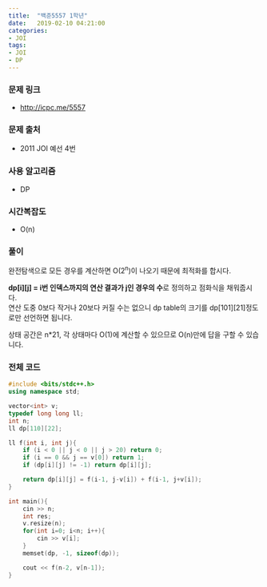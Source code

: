 ```yaml
---
title:  "백준5557 1학년"
date:   2019-02-10 04:21:00
categories:
- JOI
tags:
- JOI
- DP
---
```


### 문제 링크
* http://icpc.me/5557

### 문제 출처
* 2011 JOI 예선 4번

### 사용 알고리즘
* DP

### 시간복잡도
* O(n)

### 풀이
완전탐색으로 모든 경우를 계산하면 O(2<sup>n</sup>)이 나오기 때문에 최적화를 합시다.

<b>dp[i][j] = i번 인덱스까지의 연산 결과가 j인 경우의 수</b>로 정의하고 점화식을 채워줍시다.<Br>
연산 도중 0보다 작거나 20보다 커질 수는 없으니 dp table의 크기를 dp[101][21]정도로만 선언하면 됩니다.

상태 공간은 n*21, 각 상태마다 O(1)에 계산할 수 있으므로 O(n)만에 답을 구할 수 있습니다.

### 전체 코드
```cpp
#include <bits/stdc++.h>
using namespace std;

vector<int> v;
typedef long long ll;
int n;
ll dp[110][22];

ll f(int i, int j){
    if (i < 0 || j < 0 || j > 20) return 0;
    if (i == 0 && j == v[0]) return 1;
    if (dp[i][j] != -1) return dp[i][j];

    return dp[i][j] = f(i-1, j-v[i]) + f(i-1, j+v[i]);
}

int main(){
	cin >> n;
	int res;
	v.resize(n);
	for(int i=0; i<n; i++){
		cin >> v[i];
	}
	memset(dp, -1, sizeof(dp));

	cout << f(n-2, v[n-1]);
}
```

